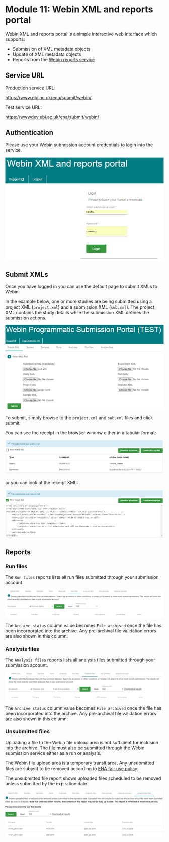 # Module 11: Webin XML and reports portal

Webin XML and reports portal is a simple interactive web interface which supports:

* Submission of XML metadata objects
* Update of XML metadata objects
* Reports from the [Webin reports service](prog_10.html)

## Service URL

Production service URL:

<https://www.ebi.ac.uk/ena/submit/webin/>

Test service URL:

<https://wwwdev.ebi.ac.uk/ena/submit/webin/>

## Authentication

Please use your Webin submission account credentials to login into the service.

![Webin XML and reports portal](images/webin_portal_login.png) 

## Submit XMLs

Once you have logged in you can use the default page to submit XMLs to Webin.

In the example below, one or more studies are being submitted using a project XML (`project.xml`) and a 
submission XML (`sub.xml`). The project XML contains the study details while the submission XML 
defines the submission actions. 
 
![Webin XML and reports portal](images/webin_portal_study.png) 

To submit, simply browse to the `project.xml` and `sub.xml` files and click submit. 

You can see the receipt in the browser window either in a tabular format:

![Webin XML and reports portal](images/webin_portal_study2.png)

or you can look at the receipt XML:

![Webin XML and reports portal](images/webin_portal_study3.png)

## Reports

### Run files

The `Run files` reports lists all run files submitted through your
submission account.

![Webin XML and reports portal](images/webin_portal_run_files.png)

The `Archive status` column value becomes `File archived`
once the file has been incorporated into the archive. Any pre-archival 
file validation errors are also shown in this column. 

### Analysis files

The `Analysis files` reports lists all analysis files submitted through your
submission account.

![Webin XML and reports portal](images/webin_portal_analysis_files.png)

The `Archive status` column value becomes `File archived`
once the file has been incorporated into the archive. Any pre-archival 
file validation errors are also shown in this column. 

### Unsubmitted files

Uploading a file to the Webin file upload area is not sufficient for inclusion into the archive. 
The file must also be submitted through the Webin submission service either as a run or analysis.

The Webin file upload area is a temporary transit area. Any unsubmitted files are subject 
to be removed according to [ENA fair use policy](upload_01.html).

The unsubmitted file report shows uploaded files scheduled to be removed unless
submitted by the expiration date.

![Webin XML and reports portal](images/webin_portal_unsubmitted_files.png)
